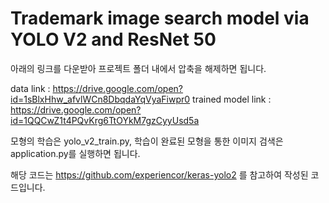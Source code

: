 # Trademark image search model via YOLO V2 and ResNet 50
아래의 링크를 다운받아 프로젝트 폴더 내에서 압축을 해제하면 됩니다.

data link : https://drive.google.com/open?id=1sBlxHhw_afvlWCn8DbqdaYqVyaFiwpr0
trained model link : https://drive.google.com/open?id=1QQCwZ1t4PQvKrg6TtOYkM7gzCyyUsd5a

모형의 학습은 yolo_v2_train.py, 학습이 완료된 모형을 통한 이미지 검색은 application.py를 실행하면 됩니다.

해당 코드는 https://github.com/experiencor/keras-yolo2 를 참고하여 작성된 코드입니다.

